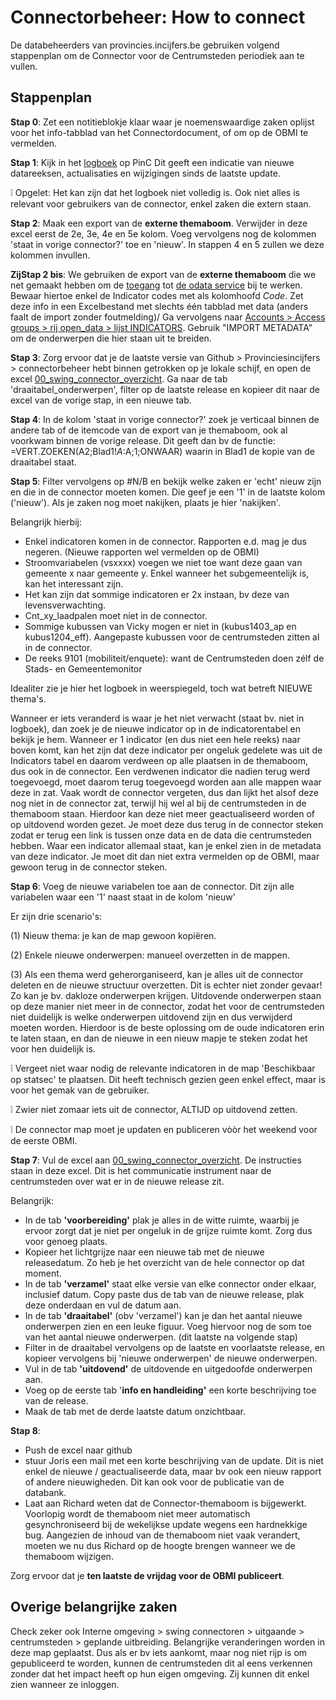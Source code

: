 # Connectorbeheer: How to connect

De databeheerders van provincies.incijfers.be gebruiken volgend stappenplan om de Connector voor de Centrumsteden periodiek aan te vullen.

## Stappenplan 

**Stap 0**: Zet een notitieblokje klaar waar je noemenswaardige zaken oplijst voor het info-tabblad van het Connectordocument, of om op de OBMI te vermelden.

**Stap 1**: Kijk in het [logboek](https://provincies.incijfers.be/admin/jive/Report/Edit/logboek) op PinC Dit geeft een indicatie van nieuwe datareeksen, actualisaties en wijzigingen sinds de laatste update.

:grey_exclamation: Opgelet: Het kan zijn dat het logboek niet volledig is. Ook niet alles is relevant voor gebruikers van de connector, enkel zaken die extern staan.

**Stap 2**: Maak een export van de **externe themaboom**. Verwijder in deze excel eerst de 2e, 3e, 4e en 5e kolom. Voeg vervolgens nog de kolommen 'staat in vorige connector?' toe en 'nieuw'. In stappen 4 en 5 zullen we deze kolommen invullen.

**ZijStap 2 bis**: We gebruiken de export van de **externe themaboom** die we net gemaakt hebben om de [toegang](https://github.com/provinciesincijfers/JiveDocumentation/blob/master/05.%20Themaboom%20-%20Toegang%20beheren/Toegangs-%20en%20gebruikersgroepen.md#themaboom-en-toegangsgroepen) tot [de odata service](https://provincies.incijfers.be/databank/report/?id=achter_de_schermen) bij te werken. Bewaar hiertoe enkel de Indicator codes met als kolomhoofd *Code*. Zet deze info in een Excelbestand met slechts één tabblad met data (anders faalt de import zonder foutmelding)/ Ga vervolgens naar [Accounts > Access groups > rij open_data > lijst INDICATORS](https://provincies.incijfers.be/admin/studio/Table/DetailItemGrid?TableName=AccessGroupItem&ParentKey=AccessGroupCode&ParentCode=9&ParentTable=AccessGroup&ItemKey=V). Gebruik "IMPORT METADATA" om de onderwerpen die hier staan uit te breiden.

**Stap 3**: Zorg ervoor dat je de laatste versie van Github > Provinciesincijfers > connectorbeheer hebt binnen getrokken op je lokale schijf, en open de excel [00_swing_connector_overzicht](https://github.com/provinciesincijfers/connectorbeheer/blob/master/00_swing_connector_overzicht.xlsx). Ga naar de tab 'draaitabel_onderwerpen', filter op de laatste release en kopieer dit naar de excel van de vorige stap, in een nieuwe tab.

**Stap 4**: In de kolom 'staat in vorige connector?' zoek je verticaal binnen de andere tab of de itemcode van de export van je themaboom, ook al voorkwam binnen de vorige release. Dit geeft dan bv de functie: =VERT.ZOEKEN(A2;Blad1!$A:$A;1;ONWAAR) waarin in Blad1 de kopie van de draaitabel staat.

**Stap 5**: Filter vervolgens op #N/B en bekijk welke zaken er 'echt' nieuw zijn en die in de connector moeten komen. Die geef je een '1' in de laatste kolom ('nieuw'). Als je zaken nog moet nakijken, plaats je hier 'nakijken'.

Belangrijk hierbij:

- Enkel indicatoren komen in de connector. Rapporten e.d. mag je dus negeren. (Nieuwe rapporten wel vermelden op de OBMI)
- Stroomvariabelen (vsxxxx) voegen we niet toe want deze gaan van gemeente x naar gemeente y. Enkel wanneer het subgemeentelijk is, kan het interessant zijn.
- Het kan zijn dat sommige indicatoren er 2x instaan, bv deze van levensverwachting.
- Cnt_xy_laadpalen moet niet in de connector.
- Sommige kubussen van Vicky mogen er niet in (kubus1403_ap en kubus1204_eff). Aangepaste kubussen voor de centrumsteden zitten al in de connector.
- De reeks 9101 (mobiliteit/enquete): want de Centrumsteden doen zélf de Stads- en Gemeentemonitor

Idealiter zie je hier het logboek in weerspiegeld, toch wat betreft NIEUWE thema's.

Wanneer er iets veranderd is waar je het niet verwacht (staat bv. niet in logboek), dan zoek je de nieuwe indicator op in de indicatorentabel en bekijk je hem. Wanneer er 1 indicator (en dus niet een hele reeks) naar boven komt, kan het zijn dat deze indicator per ongeluk gedelete was uit de Indicators tabel en daarom verdween op alle plaatsen in de themaboom, dus ook in de connector. Een verdwenen indicator die nadien terug werd toegevoegd, moet daarom terug toegevoegd worden aan alle mappen waar deze in zat. Vaak wordt de connector vergeten, dus dan lijkt het alsof deze nog niet in de connector zat, terwijl hij wel al bij de centrumsteden in de themaboom staan. Hierdoor kan deze niet meer geactualiseerd worden of op uitdovend worden gezet. Je moet deze dus terug in de connector steken zodat er terug een link is tussen onze data en de data die centrumsteden hebben. Waar een indicator allemaal staat, kan je enkel zien in de metadata van deze indicator. Je moet dit dan niet extra vermelden op de OBMI, maar gewoon terug in de connector steken.

**Stap 6**: Voeg de nieuwe variabelen toe aan de connector. Dit zijn alle variabelen waar een '1' naast staat in de kolom 'nieuw'

Er zijn drie scenario's:

(1) Nieuw thema: je kan de map gewoon kopiëren.

(2) Enkele nieuwe onderwerpen: manueel overzetten in de mappen.

(3) Als een thema werd geherorganiseerd, kan je alles uit de connector deleten en de nieuwe structuur overzetten. Dit is echter niet zonder gevaar! Zo kan je bv. dakloze onderwerpen krijgen. Uitdovende onderwerpen staan op deze manier niet meer in de connector, zodat het voor de centrumsteden niet duidelijk is welke onderwerpen uitdovend zijn en dus verwijderd moeten worden. Hierdoor is de beste oplossing om de oude indicatoren erin te laten staan, en dan de nieuwe in een nieuw mapje te steken zodat het voor hen duidelijk is.

:grey_exclamation: Vergeet niet waar nodig de relevante indicatoren in de map 'Beschikbaar op statsec' te plaatsen. Dit heeft technisch gezien geen enkel effect, maar is voor het gemak van de gebruiker.

:grey_exclamation: Zwier niet zomaar iets uit de connector, ALTIJD op uitdovend zetten.

:grey_exclamation: De connector map moet je updaten en publiceren vòòr het weekend voor de eerste OBMI.

**Stap 7**: Vul de excel aan [00_swing_connector_overzicht](https://github.com/provinciesincijfers/connectorbeheer/blob/master/00_swing_connector_overzicht.xlsx). De instructies staan in deze excel. Dit is het communicatie instrument naar de centrumsteden over wat er in de nieuwe release zit.

Belangrijk:

- In de tab **'voorbereiding'** plak je alles in de witte ruimte, waarbij je ervoor zorgt dat je niet per ongeluk in de grijze ruimte komt. Zorg dus voor genoeg plaats.
- Kopieer het lichtgrijze naar een nieuwe tab met de nieuwe releasedatum. Zo heb je het overzicht van de hele connector op dat moment.
- In de tab **'verzamel'** staat elke versie van elke connector onder elkaar, inclusief datum. Copy paste dus de tab van de nieuwe release, plak deze onderdaan en vul de datum aan.
- In de tab **'draaitabel'** (obv 'verzamel') kan je dan het aantal nieuwe onderwerpen zien en een leuke figuur. Voeg hiervoor nog de som toe van het aantal nieuwe onderwerpen. (dit laatste na volgende stap)
- Filter in de draaitabel vervolgens op de laatste en voorlaatste release, en kopieer vervolgens bij 'nieuwe onderwerpen' de nieuwe onderwerpen.
- Vul in de tab **'uitdovend'** de uitdovende en uitgedoofde onderwerpen aan.
- Voeg op de eerste tab '**info en handleiding'** een korte beschrijving toe van de release.
- Maak de tab met de derde laatste datum onzichtbaar.

**Stap 8**: 
- Push de excel naar github
- stuur Joris een mail met een korte beschrijving van de update. Dit is niet enkel de nieuwe / geactualiseerde data, maar bv ook een nieuw rapport of andere nieuwigheden. Dit kan ook voor de publicatie van de databank.
- Laat aan Richard weten dat de Connector-themaboom is bijgewerkt. Voorlopig wordt de themaboom niet meer automatisch gesynchroniseerd bij de wekelijkse update wegens een hardnekkige bug. Aangezien de inhoud van de themaboom niet vaak verandert, moeten we nu dus Richard op de hoogte brengen wanneer we de themaboom wijzigen.

Zorg ervoor dat je **ten laatste de vrijdag voor de OBMI publiceert**. 

## Overige belangrijke zaken

Check zeker ook Interne omgeving > swing connectoren > uitgaande > centrumsteden > geplande uitbreiding. Belangrijke veranderingen worden in deze map geplaatst. Dus als er bv iets aankomt, maar nog niet rijp is om gepubliceerd te worden, kunnen de centrumsteden dit al eens verkennen zonder dat het impact heeft op hun eigen omgeving. Zij kunnen dit enkel zien wanneer ze inloggen.
